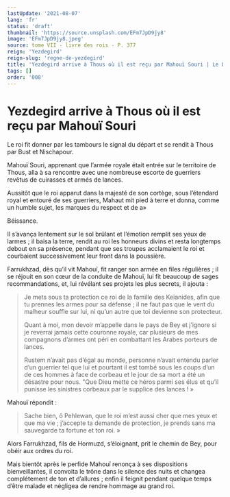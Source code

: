 ```yaml
---
lastUpdate: '2021-08-07'
lang: 'fr'
status: 'draft'
thumbnail: 'https://source.unsplash.com/EFm7JpD9jy8'
image: 'EFm7JpD9jy8.jpeg'
source: tome VII - livre des rois - P. 377
reign: 'Yezdegird'
reign-slug: 'regne-de-yezdegird'
title: 'Yezdegird arrive à Thous où il est reçu par Mahouï Souri | Le Livre des Rois | Shâhnâmeh'
tags: []
order: '008'
---
```


<!-- LTeX: language=fr -->

# Yezdegird arrive à Thous où il est reçu par Mahouï Souri

Le roi fit donner par les tambours le signal du départ et se rendit à Thous par Bust et Nischapour.

Mahouï Souri, apprenant que l’armée royale était entrée sur le territoire de Thous, alla à sa rencontre avec une nombreuse escorte de guerriers revêtus de cuirasses et armés de lances.

Aussitôt que le roi apparut dans la majesté de son cortège, sous l’étendard royal et entouré de ses guerriers, Mahaut mit pied à terre et donna, comme un humble sujet, les marques du respect et de a»

Béissance.

Il s’avança lentement sur le sol brûlant et l’émotion remplit ses yeux de larmes ; il baisa la terre, rendit au roi les honneurs divins et resta longtemps debout en sa présence, pendant que ses troupes acclamaient le roi et courbaient successivement leur front dans la poussière.

Farrukhzad, dès qu’il vit Mahouï, fit ranger son armée en files régulières ; il se réjouit en son cœur de la conduite de Mahouï, lui fit beaucoup de sages recommandations, et, lui révélant ses projets les plus secrets, il ajouta :

> Je mets sous ta protection ce roi de la famille des Keïanides, afin que tu prennes les armes pour sa défense ; il ne faut pas que le vent du malheur souffle sur lui, ni qu’un autre que toi devienne son protecteur.
>
> Quant à moi, mon devoir m’appelle dans le pays de Bey et j’ignore si je reverrai jamais cette couronne royale, car plusieurs de mes compagnons d’armes ont péri en combattant les Arabes porteurs de lances.
>
> Rustem n’avait pas d’égal au monde, personne n’avait entendu parler d’un guerrier tel que lui et pourtant il est tombé sous les coups d’un de ces hommes à face de corbeau et le jour de sa mort a été un désastre pour nous.
> "Que Dieu mette ce héros parmi ses élus et qu’il punisse les sinistres corbeaux par le supplice des lances ! »

Mahouï répondit :

> Sache bien, ô Pehlewan, que le roi m’est aussi cher que mes yeux et que ma vie ; j’accepte ta demande de protection, je prends sans ma sauvegarde ta fortune et ton roi. »

Alors Farrukhzad, fils de Hormuzd, s’éloignant, prit le chemin de Bey, pour obéir aux ordres du roi.

Mais bientôt après le perfide Mahouï renonça à ses dispositions bienveillantes, il convoita le trône dans le silence des nuits et changea complétement de ton et d’allures ; enfin il feignit pendant quelque temps d’être malade et négligea de rendre hommage au grand roi.
